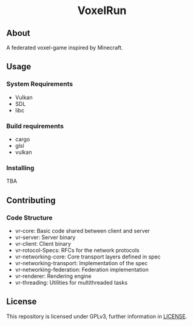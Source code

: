 <h1 align="center">
  VoxelRun
</h1>

## About

A federated voxel-game inspired by Minecraft. 

## Usage

### System Requirements
- Vulkan
- SDL
- libc

### Build requirements
- cargo
- glsl
- vulkan

### Installing

TBA

## Contributing

### Code Structure
- vr-core: Basic code shared between client and server
- vr-server: Server binary
- vr-client: Client binary
- vr-rotocol-Specs: RFCs for the network protocols
- vr-networking-core: Core transport layers defined in spec
- vr-networking-transport: Implementation of the spec
- vr-networking-federation: Federation implementation
- vr-renderer: Rendering engine
- vr-threading: Utilities for multithreaded tasks

## License

This repository is licensed under GPLv3, further information in [LICENSE](./LICENSE).
